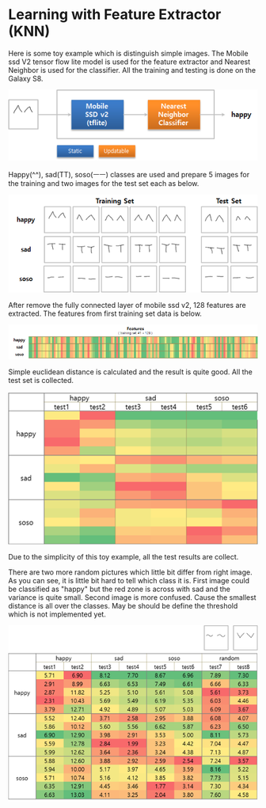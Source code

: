 # Learning with Feature Extractor (KNN)

Here is some toy example which is distinguish simple images.
The Mobile ssd V2 tensor flow lite model is used for the feature extractor and Nearest Neighbor is used for the classifier. All the training and testing is done on the Galaxy S8.

![image](https://github.com/nnstreamer/nntrainer/blob/master/doc/08b09a80-ef29-11e9-8303-475fd75f4b83.png)

Happy(^^), sad(TT), soso(ㅡㅡ) classes are used and prepare 5 images for the training and two images for the test set each as below.

![image](https://github.com/nnstreamer/nntrainer/blob/master/doc/a73cfb80-ef29-11e9-9ae9-0d6531538eaf.png)

After remove the fully connected layer of mobile ssd v2, 128 features are extracted. The features from first training set data is below.

![image](https://github.com/nnstreamer/nntrainer/blob/master/doc/0997fb00-ef2e-11e9-90a3-51c27bf4013f.png)


Simple euclidean distance is calculated and the result is quite good. All the test set is collected.

![image](https://github.com/nnstreamer/nntrainer/blob/master/doc/87103b00-ef2f-11e9-9c1a-83da0faafb63.png)

Due to the simplicity of this toy example, all the test results are collect.

There are two more random pictures which little bit differ from right image. As you can see, it is little bit hard to tell which class it is. First image could be classified as "happy" but the red zone is across with sad and the variance is quite small. Second image is more confused. Cause the smallest distance is all over the classes.
May be should be define the threshold which is not implemented yet.

![image](https://github.com/nnstreamer/nntrainer/blob/master/doc/33552000-ef36-11e9-88f6-ea6a35ccdf6b.png)
